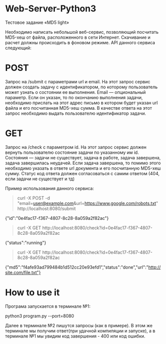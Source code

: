# Web-Server-Python3

Тестовое задание «MD5 light»

Необходимо написать небольшой веб-сервис, позволяющий посчитать MD5-хеш от файла, расположенного в сети Интернет.
Скачивание и расчет должны происходить в фоновом режиме. API данного сервиса следующий:

# POST
Запрос на /submit с параметрами url и email. На этот запрос сервис должен создать задачу с идентификатором, по которому пользователь может узнать о состоянии ее выполнения.
Email — опциональный параметр. Если он указан, то по окончанию выполнения задачи, необходимо прислать на этот адрес письмо в
котором будет указан url файла и его посчитанная MD5-хеш сумма. В качестве ответа на этот запрос необходимо выдать
пользователю идентификатор задачи.

# GET
Запрос на /check с параметром id. На этот запрос сервис должен вернуть пользователю состояние задачи по указанному
им id. Состояния — задачи не существует, задача в работе, задача завершена, задача завершилась неудачей. Если задача
завершена, то помимо этого необходимо указать в ответе url документа и его посчитанную MD5-хеш сумму. Статус код ответа
должен согласоваться с самим ответом (404, если задачи не существует и тд)


Пример использования данного сервиса:

> curl -X POST -d "email=user@example.com&url=https://www.google.com/robots.txt" http://localhost:8080/submit

{"id":"0e4fac17-f367-4807-8c28-8a059a2f82ac"}

> curl -X GET http://localhost:8080/check?id=0e4fac17-f367-4807-8c28-8a059a2f82ac

{"status":"running"}

> curl -X GET http://localhost:8080/check?id=0e4fac17-f367-4807-8c28-8a059a2f82ac

{"md5":"f4afe93ad799484b1d512cc20e93efd1","status":"done","url":"http://site.com/file.txt"}


# How to use it

Програма запускается в терминале №1:

python3 program.py --port=8080

Далее в терминале №2 пишутся запросы (как в примере). В этом же терминале мы получим ответ(при удачной компиляции и запуске), а в
терминале №1 мы увидим код завершения - 400 или код ошибки. 
